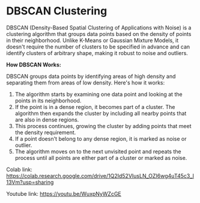 # DBSCAN Clustering

DBSCAN (Density-Based Spatial Clustering of Applications with Noise) is a clustering algorithm that groups data points based on the density of points in their neighborhood. Unlike K-Means or Gaussian Mixture Models, it doesn't require the number of clusters to be specified in advance and can identify clusters of arbitrary shape, making it robust to noise and outliers.

**How DBSCAN Works:**

DBSCAN groups data points by identifying areas of high density and separating them from areas of low density. Here's how it works:

1. The algorithm starts by examining one data point and looking at the points in its neighborhood.
2. If the point is in a dense region, it becomes part of a cluster. The algorithm then expands the cluster by including all nearby points that are also in dense regions.
3. This process continues, growing the cluster by adding points that meet the density requirement.
4. If a point doesn't belong to any dense region, it is marked as noise or outlier.
5. The algorithm moves on to the next unvisited point and repeats the process until all points are either part of a cluster or marked as noise.

Colab link: https://colab.research.google.com/drive/1Q2Id52VIusLN_OZI6wg4uT45c3_I13Vm?usp=sharing

Youtube link: https://youtu.be/WuxpNyWZcGE
